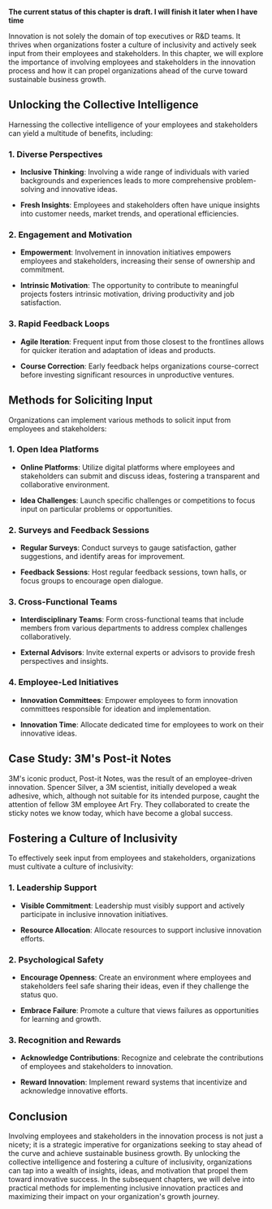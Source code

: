 **The current status of this chapter is draft. I will finish it later when I have time**

Innovation is not solely the domain of top executives or R\&D teams. It thrives when organizations foster a culture of inclusivity and actively seek input from their employees and stakeholders. In this chapter, we will explore the importance of involving employees and stakeholders in the innovation process and how it can propel organizations ahead of the curve toward sustainable business growth.

**Unlocking the Collective Intelligence**
-----------------------------------------

Harnessing the collective intelligence of your employees and stakeholders can yield a multitude of benefits, including:

### **1. Diverse Perspectives**

* **Inclusive Thinking**: Involving a wide range of individuals with varied backgrounds and experiences leads to more comprehensive problem-solving and innovative ideas.

* **Fresh Insights**: Employees and stakeholders often have unique insights into customer needs, market trends, and operational efficiencies.

### **2. Engagement and Motivation**

* **Empowerment**: Involvement in innovation initiatives empowers employees and stakeholders, increasing their sense of ownership and commitment.

* **Intrinsic Motivation**: The opportunity to contribute to meaningful projects fosters intrinsic motivation, driving productivity and job satisfaction.

### **3. Rapid Feedback Loops**

* **Agile Iteration**: Frequent input from those closest to the frontlines allows for quicker iteration and adaptation of ideas and products.

* **Course Correction**: Early feedback helps organizations course-correct before investing significant resources in unproductive ventures.

**Methods for Soliciting Input**
--------------------------------

Organizations can implement various methods to solicit input from employees and stakeholders:

### **1. Open Idea Platforms**

* **Online Platforms**: Utilize digital platforms where employees and stakeholders can submit and discuss ideas, fostering a transparent and collaborative environment.

* **Idea Challenges**: Launch specific challenges or competitions to focus input on particular problems or opportunities.

### **2. Surveys and Feedback Sessions**

* **Regular Surveys**: Conduct surveys to gauge satisfaction, gather suggestions, and identify areas for improvement.

* **Feedback Sessions**: Host regular feedback sessions, town halls, or focus groups to encourage open dialogue.

### **3. Cross-Functional Teams**

* **Interdisciplinary Teams**: Form cross-functional teams that include members from various departments to address complex challenges collaboratively.

* **External Advisors**: Invite external experts or advisors to provide fresh perspectives and insights.

### **4. Employee-Led Initiatives**

* **Innovation Committees**: Empower employees to form innovation committees responsible for ideation and implementation.

* **Innovation Time**: Allocate dedicated time for employees to work on their innovative ideas.

**Case Study: 3M's Post-it Notes**
----------------------------------

3M's iconic product, Post-it Notes, was the result of an employee-driven innovation. Spencer Silver, a 3M scientist, initially developed a weak adhesive, which, although not suitable for its intended purpose, caught the attention of fellow 3M employee Art Fry. They collaborated to create the sticky notes we know today, which have become a global success.

**Fostering a Culture of Inclusivity**
--------------------------------------

To effectively seek input from employees and stakeholders, organizations must cultivate a culture of inclusivity:

### **1. Leadership Support**

* **Visible Commitment**: Leadership must visibly support and actively participate in inclusive innovation initiatives.

* **Resource Allocation**: Allocate resources to support inclusive innovation efforts.

### **2. Psychological Safety**

* **Encourage Openness**: Create an environment where employees and stakeholders feel safe sharing their ideas, even if they challenge the status quo.

* **Embrace Failure**: Promote a culture that views failures as opportunities for learning and growth.

### **3. Recognition and Rewards**

* **Acknowledge Contributions**: Recognize and celebrate the contributions of employees and stakeholders to innovation.

* **Reward Innovation**: Implement reward systems that incentivize and acknowledge innovative efforts.

**Conclusion**
--------------

Involving employees and stakeholders in the innovation process is not just a nicety; it is a strategic imperative for organizations seeking to stay ahead of the curve and achieve sustainable business growth. By unlocking the collective intelligence and fostering a culture of inclusivity, organizations can tap into a wealth of insights, ideas, and motivation that propel them toward innovative success. In the subsequent chapters, we will delve into practical methods for implementing inclusive innovation practices and maximizing their impact on your organization's growth journey.
